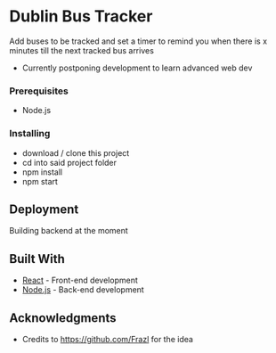 # Dublin Bus Tracker

Add buses to be tracked and set a timer to remind you when there is x minutes till the next tracked bus arrives

* Currently postponing development to learn advanced web dev 


### Prerequisites

- Node.js

### Installing

- download / clone this project
- cd into said project folder
- npm install
- npm start

## Deployment

Building backend at the moment

## Built With

* [React](https://reactjs.org/) - Front-end development
* [Node.js](https://nodejs.org/en/) - Back-end development

## Acknowledgments

* Credits to https://github.com/Frazl for the idea
